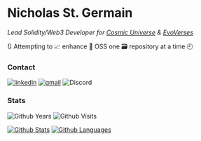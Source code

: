 # Nicholas St. Germain

*Lead Solidity/Web3 Developer for [Cosmic Universe][cu] & [EvoVerses][evo]*

🔃 Attempting to 📈 enhance 💾 OSS one 🗃️ repository at a time 🕘

### Contact
[![linkedin][linkedin-badge]][linkedin] [![gmail][gmail-badge]][gmail] ![Discord][discord-badge]

### Stats
![Github Years][gh-years-badge] ![Github Visits][gh-visits-badge]

[![Github Stats][gh-stats-section]][profile] [![Github Languages][gh-languages-section]][profile]

[evo]: https://evoverses.com/
[cu]: https://cosmicuniverse.one/
[linkedin]: https://www.linkedin.com/in/nicholasstgermain/
[linkedin-badge]: https://img.shields.io/badge/linkedin-%230077B5.svg?&style=for-the-badge&logo=linkedin&logoColor=white 
[gmail]: mailto:nick@cajun.pro
[gmail-badge]: https://img.shields.io/badge/gmail-nick%40cajun.pro-%23D14836.svg?&style=for-the-badge&logo=gmail&logoColor=white
[discord-badge]: https://img.shields.io/badge/discord-DirtyCajunRice%230001-%237289DA.svg?&style=for-the-badge&logo=discord&logoColor=white
[gh-years-badge]: https://badges.pufler.dev/years/DirtyCajunRice?style=for-the-badge&label=Github%20Years&color=white
[gh-visits-badge]: https://badges.pufler.dev/visits/DirtyCajunRice/DirtyCajunRice?style=for-the-badge&color=white
[gh-stats-section]: https://github-readme-stats.vercel.app/api?username=DirtyCajunRice&count_private=true&show_icons=true&theme=dracula&hide_title=true&include_all_commits=true
[gh-languages-section]: https://github-readme-stats.vercel.app/api/top-langs/?username=dirtycajunrice&layout=compact&hide=smarty,dockerfile&theme=dracula&hide_title=true&card_width=230
[profile]: https://github.com/DirtyCajunRice
